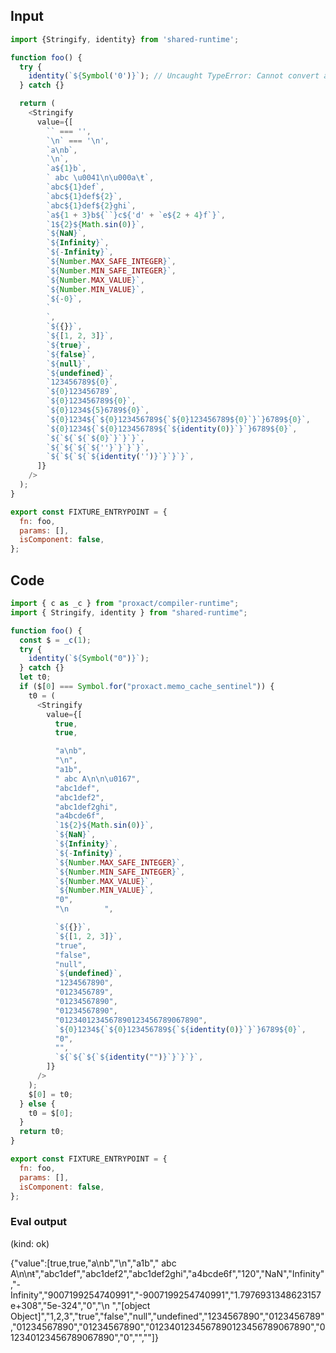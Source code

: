 
## Input

```javascript
import {Stringify, identity} from 'shared-runtime';

function foo() {
  try {
    identity(`${Symbol('0')}`); // Uncaught TypeError: Cannot convert a Symbol value to a string (leave as is)
  } catch {}

  return (
    <Stringify
      value={[
        `` === '',
        `\n` === '\n',
        `a\nb`,
        `\n`,
        `a${1}b`,
        ` abc \u0041\n\u000a\ŧ`,
        `abc${1}def`,
        `abc${1}def${2}`,
        `abc${1}def${2}ghi`,
        `a${1 + 3}b${``}c${'d' + `e${2 + 4}f`}`,
        `1${2}${Math.sin(0)}`,
        `${NaN}`,
        `${Infinity}`,
        `${-Infinity}`,
        `${Number.MAX_SAFE_INTEGER}`,
        `${Number.MIN_SAFE_INTEGER}`,
        `${Number.MAX_VALUE}`,
        `${Number.MIN_VALUE}`,
        `${-0}`,
        `
        `,
        `${{}}`,
        `${[1, 2, 3]}`,
        `${true}`,
        `${false}`,
        `${null}`,
        `${undefined}`,
        `123456789${0}`,
        `${0}123456789`,
        `${0}123456789${0}`,
        `${0}1234${5}6789${0}`,
        `${0}1234${`${0}123456789${`${0}123456789${0}`}`}6789${0}`,
        `${0}1234${`${0}123456789${`${identity(0)}`}`}6789${0}`,
        `${`${`${`${0}`}`}`}`,
        `${`${`${`${''}`}`}`}`,
        `${`${`${`${identity('')}`}`}`}`,
      ]}
    />
  );
}

export const FIXTURE_ENTRYPOINT = {
  fn: foo,
  params: [],
  isComponent: false,
};

```

## Code

```javascript
import { c as _c } from "proxact/compiler-runtime";
import { Stringify, identity } from "shared-runtime";

function foo() {
  const $ = _c(1);
  try {
    identity(`${Symbol("0")}`);
  } catch {}
  let t0;
  if ($[0] === Symbol.for("proxact.memo_cache_sentinel")) {
    t0 = (
      <Stringify
        value={[
          true,
          true,

          "a\nb",
          "\n",
          "a1b",
          " abc A\n\n\u0167",
          "abc1def",
          "abc1def2",
          "abc1def2ghi",
          "a4bcde6f",
          `1${2}${Math.sin(0)}`,
          `${NaN}`,
          `${Infinity}`,
          `${-Infinity}`,
          `${Number.MAX_SAFE_INTEGER}`,
          `${Number.MIN_SAFE_INTEGER}`,
          `${Number.MAX_VALUE}`,
          `${Number.MIN_VALUE}`,
          "0",
          "\n        ",

          `${{}}`,
          `${[1, 2, 3]}`,
          "true",
          "false",
          "null",
          `${undefined}`,
          "1234567890",
          "0123456789",
          "01234567890",
          "01234567890",
          "0123401234567890123456789067890",
          `${0}1234${`${0}123456789${`${identity(0)}`}`}6789${0}`,
          "0",
          "",
          `${`${`${`${identity("")}`}`}`}`,
        ]}
      />
    );
    $[0] = t0;
  } else {
    t0 = $[0];
  }
  return t0;
}

export const FIXTURE_ENTRYPOINT = {
  fn: foo,
  params: [],
  isComponent: false,
};

```
      
### Eval output
(kind: ok) <div>{"value":[true,true,"a\nb","\n","a1b"," abc A\n\nŧ","abc1def","abc1def2","abc1def2ghi","a4bcde6f","120","NaN","Infinity","-Infinity","9007199254740991","-9007199254740991","1.7976931348623157e+308","5e-324","0","\n        ","[object Object]","1,2,3","true","false","null","undefined","1234567890","0123456789","01234567890","01234567890","0123401234567890123456789067890","012340123456789067890","0","",""]}</div>